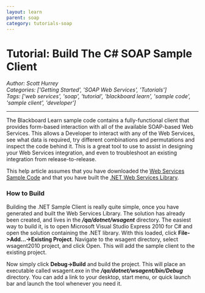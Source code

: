 ```yaml
---
layout: learn
parent: soap
category: tutorials-soap
---
```

# Tutorial: Build The C# SOAP Sample Client
*Author: Scott Hurrey*  
*Categories: ['Getting Started', 'SOAP Web Services', 'Tutorials']*  
*Tags: ['web services', 'soap', 'tutorial', 'blackboard learn', 'sample code', 'sample client', 'developer']*  
<hr />
The Blackboard Learn sample code contains a fully-functional client that
provides form-based interaction with all of the available SOAP-based Web
Services. This allows a Developer to interact with any of the Web Services,
see what data is required, try different combinations and permutations and
inspect the code behind it. This is a great tool to use to assist in designing
your Web Services integration, and even to troubleshoot an existing
integration from release-to-release.

This help article assumes that you have downloaded the [Web Services Sample
Code](About%20Web%20Services%20Sample%20Code.html) and that you have built
the [.NET Web Services Library](Tutorial%20-%20Build%The%20C%23%20SOAP%20Sample%20Library.html).

### How to Build

Building the .NET Sample Client is really quite simple, once you have
generated and built the Web Services Library. The solution has already been
created, and lives in the **_<top level of client.zip>/qa/dotnet/wsagent_**
directory. The easiest way to build it, is to open Microsoft Visual Studio
Express 2010 for C# and open the solution containing the .NET library. With
this loaded, click **File->Add...->Existing Project**. Navigate to the wsagent
directory, select wsagent2010 project, and click Open. This will add the
sample client to the existing project.

Now simply click **Debug->Build** and build the project. This will place an
executable called wsagent.exe in the _**<top level of
client.zip>/qa/dotnet/wsagent/bin/Debug**_ directory. You can add a link to
your desktop, start menu, or quick launch bar and launch the tool whenever you
need it.

